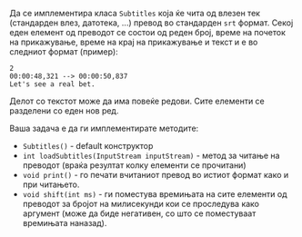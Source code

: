 Да се имплементира класа `Subtitles` која ќе чита од влезен тек (стандарден влез, датотека, ...) превод во стандарден `srt` формат. Секој еден елемент од преводот се состои од реден број, време на почеток на прикажување, време на крај на прикажување и текст и е во следниот формат (пример):

    2
    00:00:48,321 --> 00:00:50,837
    Let's see a real bet.

Делот со текстот може да има повеќе редови. Сите елементи се разделени со еден нов ред.

Ваша задача е да ги имплементирате методите:

- `Subtitles()` - default конструктор
- `int loadSubtitles(InputStream inputStream)` - метод за читање на преводот (враќа резултат колку елементи се прочитани)
- `void print()` - го печати вчитаниот превод во истиот формат како и при читањето.
- `void shift(int ms)` - ги поместува времињата на сите елементи од преводот за бројот на милисекунди кои се проследува како аргумент (може да биде негативен, со што се поместуваат времињата наназад).

